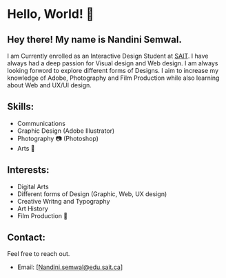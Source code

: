 # Hello, World! 👋

## Hey there! My name is Nandini Semwal. 

I am Currently enrolled as an Interactive Design Student at  [SAIT](https://www.sait.ca). I have always had a deep passion for Visual design and Web design. I am always looking forword to explore different forms of Designs. I aim to increase my knowledge of Adobe, Photography and Film Production while also learning about Web and UX/UI design.

## Skills:
- Communications
- Graphic Design (Adobe Illustrator)
- Photography 📷 (Photoshop)
- Arts 🎨

## Interests:
-  Digital Arts
- Different forms of Design (Graphic, Web, UX design)
- Creative Writng and Typography
- Art History
- Film Production 🎥

## Contact:

Feel free to reach out.
- Email: [Nandini.semwal@edu.sait.ca]
